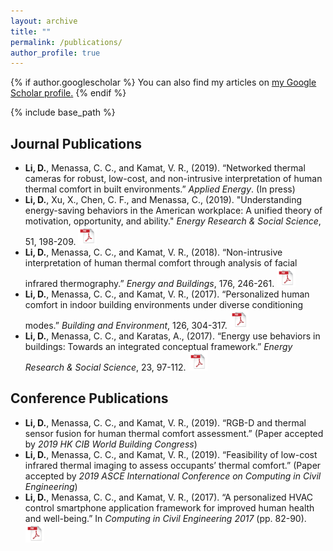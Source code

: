 ```yaml
---
layout: archive
title: ""
permalink: /publications/
author_profile: true
---
```


{% if author.googlescholar %} 
You can also find my articles on <u><a href="{{author.googlescholar}}">my Google Scholar profile</a>.</u>
{% endif %} 

{% include base_path %}

Journal Publications
-----
* **Li, D.**, Menassa, C. C., and Kamat, V. R., (2019). “Networked thermal cameras for robust, low-cost, and non-intrusive interpretation of human thermal comfort in built environments.” *Applied Energy*. (In press)
* **Li, D.**, Xu, X., Chen, C. F., and Menassa, C., (2019). "Understanding energy-saving behaviors in the American workplace: A unified theory of motivation, opportunity, and ability." *Energy Research & Social Science*, 51, 198-209. [<img src="../images/pdf_icon.png" width="30" height="30">](https://www.sciencedirect.com/science/article/pii/S2214629618306297)
* **Li, D.**, Menassa, C. C., and Kamat, V. R., (2018). “Non-intrusive interpretation of human thermal comfort through analysis of facial infrared thermography.” *Energy and Buildings*, 176, 246-261. [<img src="../images/pdf_icon.png" width="30" height="30">](https://www.sciencedirect.com/science/article/pii/S0378778818309629)
* **Li, D.**, Menassa, C. C., and Kamat, V. R., (2017). “Personalized human comfort in indoor building environments under diverse conditioning modes.” *Building and Environment*, 126, 304-317. [<img src="../images/pdf_icon.png" width="30" height="30">](https://www.sciencedirect.com/science/article/pii/S0360132317304535)
* **Li, D.**, Menassa, C. C., and Karatas, A., (2017). “Energy use behaviors in buildings: Towards an integrated conceptual framework.” *Energy Research & Social Science*, 23, 97-112. [<img src="../images/pdf_icon.png" width="30" height="30">](https://www.sciencedirect.com/science/article/pii/S2214629616302869)




Conference Publications
------
* **Li, D.**, Menassa, C. C., and Kamat, V. R., (2019). “RGB-D and thermal sensor fusion for human thermal comfort assessment.” (Paper accepted by *2019 HK CIB World Building Congress*)
* **Li, D.**, Menassa, C. C., and Kamat, V. R., (2019). “Feasibility of low-cost infrared thermal imaging to assess occupants’ thermal comfort.” (Paper accepted by *2019 ASCE International Conference on Computing in Civil Engineering*)
* **Li, D.**, Menassa, C. C., and Kamat, V. R., (2017). “A personalized HVAC control smartphone application framework for improved human health and well-being.” In *Computing in Civil Engineering 2017* (pp. 82-90). [<img src="../images/pdf_icon.png" width="30" height="30">](https://ascelibrary.org/doi/abs/10.1061/9780784480830.011)

